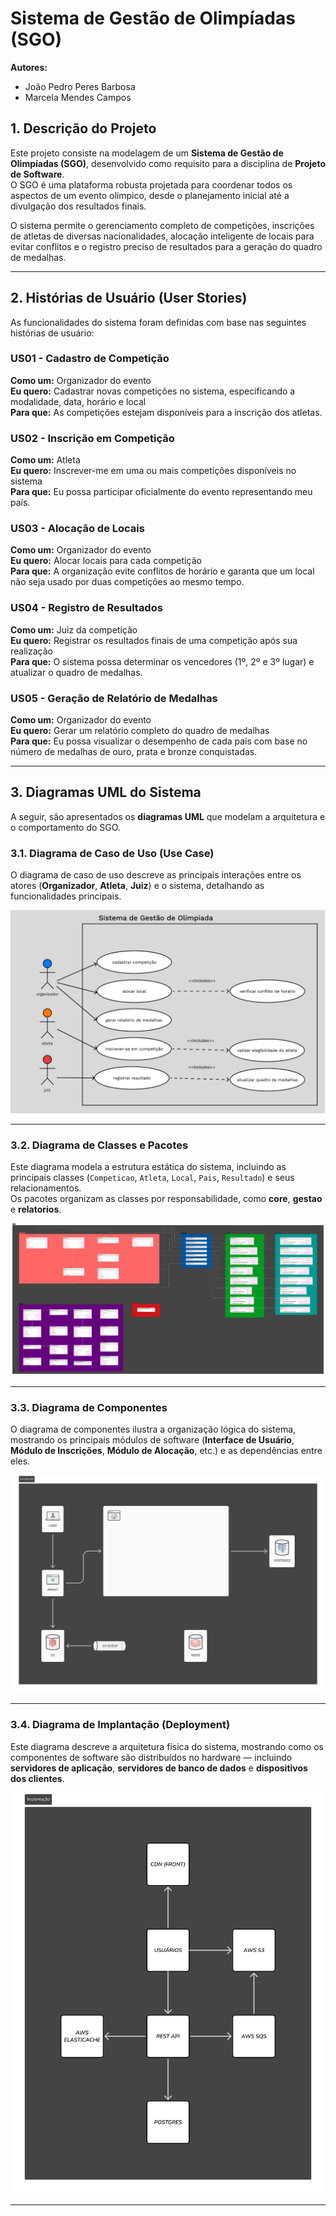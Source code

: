 # Sistema de Gestão de Olimpíadas (SGO)

**Autores:**
* João Pedro Peres Barbosa
* Marcela Mendes Campos

## 1. Descrição do Projeto

Este projeto consiste na modelagem de um **Sistema de Gestão de Olimpíadas (SGO)**, desenvolvido como requisito para a disciplina de **Projeto de Software**.  
O SGO é uma plataforma robusta projetada para coordenar todos os aspectos de um evento olímpico, desde o planejamento inicial até a divulgação dos resultados finais.

O sistema permite o gerenciamento completo de competições, inscrições de atletas de diversas nacionalidades, alocação inteligente de locais para evitar conflitos e o registro preciso de resultados para a geração do quadro de medalhas.

---

## 2. Histórias de Usuário (User Stories)

As funcionalidades do sistema foram definidas com base nas seguintes histórias de usuário:

### US01 - Cadastro de Competição
**Como um:** Organizador do evento  
**Eu quero:** Cadastrar novas competições no sistema, especificando a modalidade, data, horário e local  
**Para que:** As competições estejam disponíveis para a inscrição dos atletas.

### US02 - Inscrição em Competição
**Como um:** Atleta  
**Eu quero:** Inscrever-me em uma ou mais competições disponíveis no sistema  
**Para que:** Eu possa participar oficialmente do evento representando meu país.

### US03 - Alocação de Locais
**Como um:** Organizador do evento  
**Eu quero:** Alocar locais para cada competição  
**Para que:** A organização evite conflitos de horário e garanta que um local não seja usado por duas competições ao mesmo tempo.

### US04 - Registro de Resultados
**Como um:** Juiz da competição  
**Eu quero:** Registrar os resultados finais de uma competição após sua realização  
**Para que:** O sistema possa determinar os vencedores (1º, 2º e 3º lugar) e atualizar o quadro de medalhas.

### US05 - Geração de Relatório de Medalhas
**Como um:** Organizador do evento  
**Eu quero:** Gerar um relatório completo do quadro de medalhas  
**Para que:** Eu possa visualizar o desempenho de cada país com base no número de medalhas de ouro, prata e bronze conquistadas.

---

## 3. Diagramas UML do Sistema

A seguir, são apresentados os **diagramas UML** que modelam a arquitetura e o comportamento do SGO.

### 3.1. Diagrama de Caso de Uso (Use Case)

O diagrama de caso de uso descreve as principais interações entre os atores (**Organizador**, **Atleta**, **Juiz**) e o sistema, detalhando as funcionalidades principais.

![Diagrama de Caso de Uso](imagens/diagrama-de-caso-de-uso.png)

---

### 3.2. Diagrama de Classes e Pacotes

Este diagrama modela a estrutura estática do sistema, incluindo as principais classes (`Competicao`, `Atleta`, `Local`, `Pais`, `Resultado`) e seus relacionamentos.  
Os pacotes organizam as classes por responsabilidade, como **core**, **gestao** e **relatorios**.

![Diagrama de Classes e Pacotes](imagens/diagrama-de-classes.png)

---

### 3.3. Diagrama de Componentes

O diagrama de componentes ilustra a organização lógica do sistema, mostrando os principais módulos de software (**Interface de Usuário**, **Módulo de Inscrições**, **Módulo de Alocação**, etc.) e as dependências entre eles.

![Diagrama de Componentes](imagens/diagrama-de-componentes.png)

---

### 3.4. Diagrama de Implantação (Deployment)

Este diagrama descreve a arquitetura física do sistema, mostrando como os componentes de software são distribuídos no hardware — incluindo **servidores de aplicação**, **servidores de banco de dados** e **dispositivos dos clientes**.

![Diagrama de Implantação](imagens/diagrama-de-implantacao.png)

---

